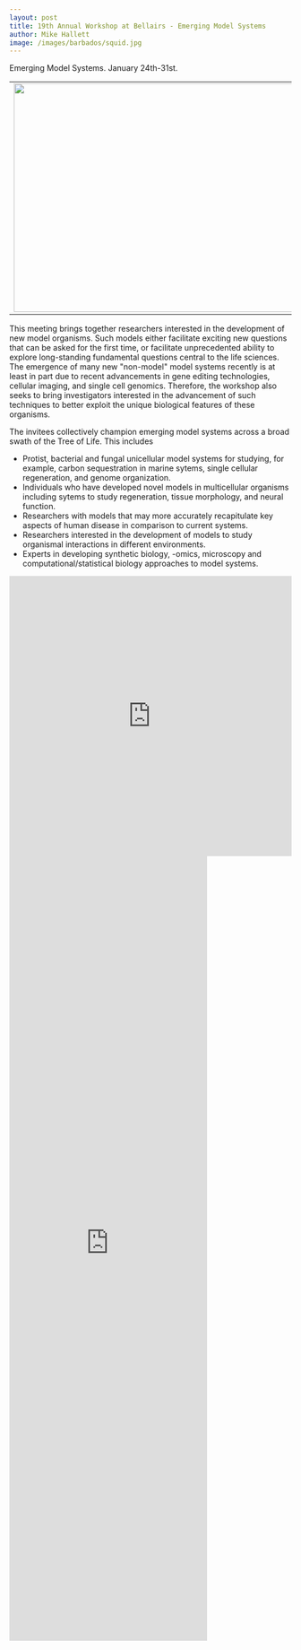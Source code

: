 ```yaml
---
layout: post
title: 19th Annual Workshop at Bellairs - Emerging Model Systems 
author: Mike Hallett
image: /images/barbados/squid.jpg
---
```


Emerging Model Systems. January 24th-31st.



<table width="90%"><tbody><tr><td>
<center><img src="/images/barbados/2020-group-picture.jpg" border="0" height="408" width="614"></center>
</td></tr></tbody></table>

This meeting brings together researchers interested in the development of new model organisms.
Such models either facilitate exciting new questions that can be asked for the first time, or 
facilitate unprecedented ability to explore long-standing fundamental questions central to the life sciences.
The emergence of  many new "non-model" model systems recently is at least in part due to recent advancements in gene editing technologies,  cellular imaging, and single cell genomics. Therefore,
the workshop also seeks to bring investigators interested in the advancement of  such techniques to better exploit the unique biological features of these organisms.

The invitees  collectively champion emerging model systems across a broad swath of the Tree of Life. This includes 
<ul>
<li> Protist, bacterial and fungal unicellular model systems for studying, for example, carbon sequestration in marine sytems, single cellular regeneration, and  genome organization.</li>
<li>
Individuals who have developed novel models in multicellular organisms including sytems to study regeneration, tissue morphology,  and neural function. </li>
<li> Researchers with models  that may more accurately recapitulate key aspects of human disease in comparison to current systems.
</li>
<li>
Researchers interested in the development of models to study  organismal interactions  in different environments.
</li>
<li>
Experts in developing synthetic biology, -omics, microscopy and computational/statistical biology approaches to model systems.
</li>
</ul>



<iframe src="https://docs.google.com/spreadsheets/d/e/2PACX-1vQO4hgmW4jIqDyDQbjGDEX3_lLs9-GYBjtYyMYra2gZlVpc5NlZyjlp5R8B9c2aJGRLOKY0WueIDR5K/pubhtml?gid=1362159807&amp;single=true&amp;widget=true&amp;headers=false"height="500" width="100%" style="border:none;"></iframe>


<iframe src="https://docs.google.com/spreadsheets/d/e/2PACX-1vQO4hgmW4jIqDyDQbjGDEX3_lLs9-GYBjtYyMYra2gZlVpc5NlZyjlp5R8B9c2aJGRLOKY0WueIDR5K/pubhtml?gid=741533285&amp;single=true&amp;widget=true&amp;headers=false" height="1400" width="70%" style="border:none;"></iframe>


